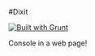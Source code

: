 #Dixit

[![Built with Grunt](https://cdn.gruntjs.com/builtwith.png)](http://gruntjs.com/)

Console in a web page!


